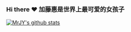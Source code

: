 ### Hi there :heart: 加藤惠是世界上最可爱的女孩子

<!--
**MrJY/MrJY** is a ✨ _special_ ✨ repository because its `README.md` (this file) appears on your GitHub profile.

Here are some ideas to get you started:

- 🔭 I’m currently working on ...
- 🌱 I’m currently learning ...
- 👯 I’m looking to collaborate on ...
- 🤔 I’m looking for help with ...
- 💬 Ask me about ...rJY
- 📫 How to reach me: ...
- 😄 Pronouns: ...
- ⚡ Fun fact: ...
-->
[![MrJY's github stats](https://github-readme-stats.vercel.app/api?username=MrJY)](https://github.com/MrJY/github-readme-stats)

